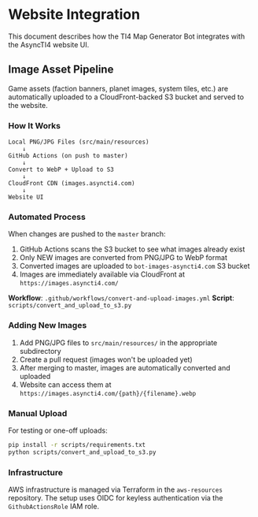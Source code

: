 # Website Integration

This document describes how the TI4 Map Generator Bot integrates with the AsyncTI4 website UI.

## Image Asset Pipeline

Game assets (faction banners, planet images, system tiles, etc.) are automatically uploaded to a CloudFront-backed S3 bucket and served to the website.

### How It Works

```
Local PNG/JPG Files (src/main/resources)
    ↓
GitHub Actions (on push to master)
    ↓
Convert to WebP + Upload to S3
    ↓
CloudFront CDN (images.asyncti4.com)
    ↓
Website UI
```

### Automated Process

When changes are pushed to the `master` branch:

1. GitHub Actions scans the S3 bucket to see what images already exist
2. Only NEW images are converted from PNG/JPG to WebP format
3. Converted images are uploaded to `bot-images-asyncti4.com` S3 bucket
4. Images are immediately available via CloudFront at `https://images.asyncti4.com/`

**Workflow**: `.github/workflows/convert-and-upload-images.yml`
**Script**: `scripts/convert_and_upload_to_s3.py`

### Adding New Images

1. Add PNG/JPG files to `src/main/resources/` in the appropriate subdirectory
2. Create a pull request (images won't be uploaded yet)
3. After merging to master, images are automatically converted and uploaded
4. Website can access them at `https://images.asyncti4.com/{path}/{filename}.webp`

### Manual Upload

For testing or one-off uploads:

```bash
pip install -r scripts/requirements.txt
python scripts/convert_and_upload_to_s3.py
```

### Infrastructure

AWS infrastructure is managed via Terraform in the `aws-resources` repository. The setup uses OIDC for keyless authentication via the `GithubActionsRole` IAM role.

